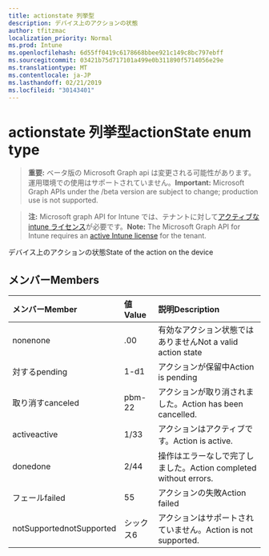 ```yaml
---
title: actionstate 列挙型
description: デバイス上のアクションの状態
author: tfitzmac
localization_priority: Normal
ms.prod: Intune
ms.openlocfilehash: 6d55ff0419c6178668bbee921c149c8bc797ebff
ms.sourcegitcommit: 03421b75d717101a499e0b311890f5714056e29e
ms.translationtype: MT
ms.contentlocale: ja-JP
ms.lasthandoff: 02/21/2019
ms.locfileid: "30143401"
---
```

# <a name="actionstate-enum-type"></a><span data-ttu-id="e9973-103">actionstate 列挙型</span><span class="sxs-lookup"><span data-stu-id="e9973-103">actionState enum type</span></span>

> <span data-ttu-id="e9973-104">**重要:** ベータ版の Microsoft Graph api は変更される可能性があります。運用環境での使用はサポートされていません。</span><span class="sxs-lookup"><span data-stu-id="e9973-104">**Important:** Microsoft Graph APIs under the /beta version are subject to change; production use is not supported.</span></span>

> <span data-ttu-id="e9973-105">**注:** Microsoft graph API for Intune では、テナントに対して[アクティブな intune ライセンス](https://go.microsoft.com/fwlink/?linkid=839381)が必要です。</span><span class="sxs-lookup"><span data-stu-id="e9973-105">**Note:** The Microsoft Graph API for Intune requires an [active Intune license](https://go.microsoft.com/fwlink/?linkid=839381) for the tenant.</span></span>

<span data-ttu-id="e9973-106">デバイス上のアクションの状態</span><span class="sxs-lookup"><span data-stu-id="e9973-106">State of the action on the device</span></span>

## <a name="members"></a><span data-ttu-id="e9973-107">メンバー</span><span class="sxs-lookup"><span data-stu-id="e9973-107">Members</span></span>
|<span data-ttu-id="e9973-108">メンバー</span><span class="sxs-lookup"><span data-stu-id="e9973-108">Member</span></span>|<span data-ttu-id="e9973-109">値</span><span class="sxs-lookup"><span data-stu-id="e9973-109">Value</span></span>|<span data-ttu-id="e9973-110">説明</span><span class="sxs-lookup"><span data-stu-id="e9973-110">Description</span></span>|
|:---|:---|:---|
|<span data-ttu-id="e9973-111">none</span><span class="sxs-lookup"><span data-stu-id="e9973-111">none</span></span>|<span data-ttu-id="e9973-112">.0</span><span class="sxs-lookup"><span data-stu-id="e9973-112">0</span></span>|<span data-ttu-id="e9973-113">有効なアクション状態ではありません</span><span class="sxs-lookup"><span data-stu-id="e9973-113">Not a valid action state</span></span>|
|<span data-ttu-id="e9973-114">対する</span><span class="sxs-lookup"><span data-stu-id="e9973-114">pending</span></span>|<span data-ttu-id="e9973-115">1-d</span><span class="sxs-lookup"><span data-stu-id="e9973-115">1</span></span>|<span data-ttu-id="e9973-116">アクションが保留中</span><span class="sxs-lookup"><span data-stu-id="e9973-116">Action is pending</span></span>|
|<span data-ttu-id="e9973-117">取り消す</span><span class="sxs-lookup"><span data-stu-id="e9973-117">canceled</span></span>|<span data-ttu-id="e9973-118">pbm-2</span><span class="sxs-lookup"><span data-stu-id="e9973-118">2</span></span>|<span data-ttu-id="e9973-119">アクションが取り消されました。</span><span class="sxs-lookup"><span data-stu-id="e9973-119">Action has been cancelled.</span></span>|
|<span data-ttu-id="e9973-120">active</span><span class="sxs-lookup"><span data-stu-id="e9973-120">active</span></span>|<span data-ttu-id="e9973-121">1/3</span><span class="sxs-lookup"><span data-stu-id="e9973-121">3</span></span>|<span data-ttu-id="e9973-122">アクションはアクティブです。</span><span class="sxs-lookup"><span data-stu-id="e9973-122">Action is active.</span></span>|
|<span data-ttu-id="e9973-123">done</span><span class="sxs-lookup"><span data-stu-id="e9973-123">done</span></span>|<span data-ttu-id="e9973-124">2/4</span><span class="sxs-lookup"><span data-stu-id="e9973-124">4</span></span>|<span data-ttu-id="e9973-125">操作はエラーなしで完了しました。</span><span class="sxs-lookup"><span data-stu-id="e9973-125">Action completed without errors.</span></span>|
|<span data-ttu-id="e9973-126">フェール</span><span class="sxs-lookup"><span data-stu-id="e9973-126">failed</span></span>|<span data-ttu-id="e9973-127">5</span><span class="sxs-lookup"><span data-stu-id="e9973-127">5</span></span>|<span data-ttu-id="e9973-128">アクションの失敗</span><span class="sxs-lookup"><span data-stu-id="e9973-128">Action failed</span></span>|
|<span data-ttu-id="e9973-129">notSupported</span><span class="sxs-lookup"><span data-stu-id="e9973-129">notSupported</span></span>|<span data-ttu-id="e9973-130">シックス</span><span class="sxs-lookup"><span data-stu-id="e9973-130">6</span></span>|<span data-ttu-id="e9973-131">アクションはサポートされていません。</span><span class="sxs-lookup"><span data-stu-id="e9973-131">Action is not supported.</span></span>|




